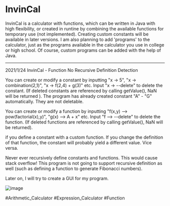 # InvinCal
InvinCal is a calculator with functions, which can be written in Java with high flexibility, or created in runtine by combining the available functions for temporary use (not implemented). Creating custom constants will be available in later versions. I am also planning to add 'programs' to the calculator, just as the programs available in the calculator you use in college or high school. Of course, custom programs can be added with the help of Java.

----------------------------------------------------------------------
2021/1/24 InvinCal - Function No Recursive Definition Detection

You can create or modify a constant by inputting "x -> 5", "x -> combination(2,1)", "x -> f(2,4) + g(3)" etc.
Input "x -> --delete" to delete the constant. (If deleted constants are referenced by calling getValue(), NaN will be returned ).
The program has already created constant "A" - "G" automatically. They are not deletable.

You can create or modify a function by inputting "f(x,y) --> pow(factorial(x),y)", "g(x) --> A + x" etc.
Input "f --> --delete" to delete the function. (If deleted functions are referenced by calling getValue(), NaN will be returned).

if you define a constant with a custom function. If you change the definition of that function, the constant will probably yield a different value. Vice versa.

Never ever recursively define constants and functions. This would cause stack overflow! This program is not going to support recursive definition as well (such as defining a function to generate Fibonacci numbers).

Later on, I will try to create a GUI for my program.

![image](https://github.com/Samiingcreeper/InvinCal/blob/main/InvinCal.png)

#Arithmetic_Calculator
#Expression_Calculator
#Function
